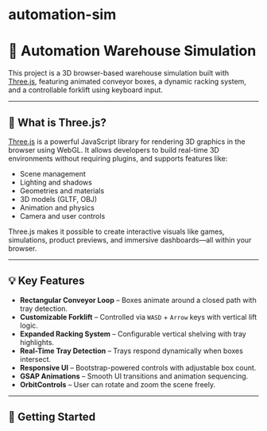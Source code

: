 # automation-sim
# 🚚 Automation Warehouse Simulation

This project is a 3D browser-based warehouse simulation built with [Three.js](https://threejs.org/), featuring animated conveyor boxes, a dynamic racking system, and a controllable forklift using keyboard input.

---

## 🧠 What is Three.js?

[Three.js](https://threejs.org/) is a powerful JavaScript library for rendering 3D graphics in the browser using WebGL. It allows developers to build real-time 3D environments without requiring plugins, and supports features like:

- Scene management
- Lighting and shadows
- Geometries and materials
- 3D models (GLTF, OBJ)
- Animation and physics
- Camera and user controls

Three.js makes it possible to create interactive visuals like games, simulations, product previews, and immersive dashboards—all within your browser.

---

## 💡 Key Features

- **Rectangular Conveyor Loop** – Boxes animate around a closed path with tray detection.
- **Customizable Forklift** – Controlled via `WASD` + `Arrow` keys with vertical lift logic.
- **Expanded Racking System** – Configurable vertical shelving with tray highlights.
- **Real-Time Tray Detection** – Trays respond dynamically when boxes intersect.
- **Responsive UI** – Bootstrap-powered controls with adjustable box count.
- **GSAP Animations** – Smooth UI transitions and animation sequencing.
- **OrbitControls** – User can rotate and zoom the scene freely.

---

## 🚀 Getting Started

